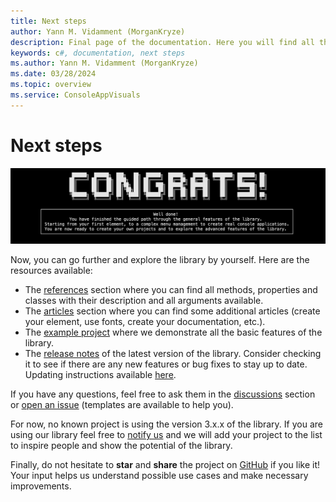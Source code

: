 ```yaml
---
title: Next steps
author: Yann M. Vidamment (MorganKryze)
description: Final page of the documentation. Here you will find all the resources available to go further with the library.
keywords: c#, documentation, next steps
ms.author: Yann M. Vidamment (MorganKryze)
ms.date: 03/28/2024
ms.topic: overview
ms.service: ConsoleAppVisuals
---
```


# Next steps

![Congrats](../assets/img/jpg/conclusion/congrats.jpg)

Now, you can go further and explore the library by yourself. Here are the resources available:

- The [references](https://morgankryze.github.io/ConsoleAppVisuals/3-references/index.html) section where you can find all methods, properties and classes with their description and all arguments available.
- The [articles](https://morgankryze.github.io/ConsoleAppVisuals/5-articles/index.html) section where you can find some additional articles (create your element, use fonts, create your documentation, etc.).
- The [example project](https://github.com/MorganKryze/ConsoleAppVisuals/blob/main/example/) where we demonstrate all the basic features of the library.
- The [release notes](https://github.com/MorganKryze/ConsoleAppVisuals/releases) of the latest version of the library. Consider checking it to see if there are any new features or bug fixes to stay up to date. Updating instructions available [here](https://morgankryze.github.io/ConsoleAppVisuals/introduction/first_app.html).

If you have any questions, feel free to ask them in the [discussions](https://github.com/MorganKryze/ConsoleAppVisuals/discussions) section or [open an issue](https://github.com/MorganKryze/ConsoleAppVisuals/issues) (templates are available to help you).

For now, no known project is using the version 3.x.x of the library. If you are using our library feel free to [notify us](mailto:morgan@kodelab.fr) and we will add your project to the list to inspire people and show the potential of the library.

Finally, do not hesitate to **star** and **share** the project on [GitHub](https://github.com/MorganKryze/ConsoleAppVisuals/) if you like it! Your input helps us understand possible use cases and make necessary improvements.
